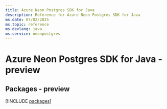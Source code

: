 ```yaml
---
title: Azure Neon Postgres SDK for Java
description: Reference for Azure Neon Postgres SDK for Java
ms.date: 07/02/2025
ms.topic: reference
ms.devlang: java
ms.service: neonpostgres
---
```

# Azure Neon Postgres SDK for Java - preview
## Packages - preview
[!INCLUDE [packages](neon-postgres-index.md)]